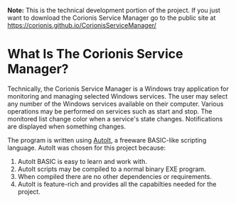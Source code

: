 **Note:** This is the technical development portion of the project. If you just want to download the Corionis Service Manager go to the public site at https://corionis.github.io/CorionisServiceManager/

# What Is The Corionis Service Manager?

Technically, the Corionis Service Manager is a Windows tray application for monitoring and managing selected Windows services. The user may select any number of the Windows services available on their computer. Various operations may be performed on services such as start and stop. The monitored list change color when a service's state changes. Notifications are displayed when something changes.

The program is written using [AutoIt](https://www.autoitscript.com/), a freeware BASIC-like scripting language. AutoIt was chosen for this project because:

 1. AutoIt BASIC is easy to learn and work with.
 2. AutoIt scripts may be compiled to a normal binary EXE program.
 3. When compiled there are no other dependencies or requirements.
 4. AutoIt is feature-rich and provides all the capabilties needed for the project.

